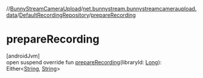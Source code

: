 //[BunnyStreamCameraUpload](../../../index.md)/[net.bunnystream.bunnystreamcameraupload.data](../index.md)/[DefaultRecordingRepository](index.md)/[prepareRecording](prepare-recording.md)

# prepareRecording

[androidJvm]\
open suspend override fun [prepareRecording](prepare-recording.md)(libraryId: [Long](https://kotlinlang.org/api/latest/jvm/stdlib/kotlin-stdlib/kotlin/-long/index.html)): Either&lt;[String](https://kotlinlang.org/api/latest/jvm/stdlib/kotlin-stdlib/kotlin/-string/index.html), [String](https://kotlinlang.org/api/latest/jvm/stdlib/kotlin-stdlib/kotlin/-string/index.html)&gt;
